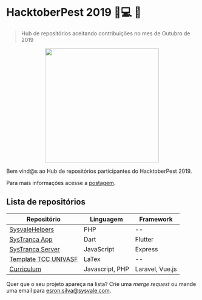 # HacktoberPest 2019 🍻💻 🎉
> Hub de repositórios aceitando contribuições no mes de Outubro de 2019

<p align="center">
  <img height="300" src="img/hacktoberbanner.png">
</p>

Bem vind@s ao Hub de repositórios participantes do HacktoberPest 2019.

Para mais informações acesse a [postagem](https://medium.com/sysvale/hacktoberpest-2019-8761a969c85e).

## Lista de repositórios


| Repositório                                                                        | Linguagem            | Framework          |
|------------------------------------------------------------------------------------|----------------------|--------------------|
| [SysvaleHelpers](https://github.com/Sysvale/helpers)                               | PHP                  |     --             |
| [SysTranca App](https://github.com/esron/systranca_app)                            | Dart                 | Flutter            |
| [SysTranca Server](https://github.com/esron/systranca-server)                      | JavaScript           | Express            |
| [Template TCC UNIVASF](https://github.com/Gabrielr2508/template-tcc-latex-univasf) | LaTex                |     --             |
| [Curriculum](https://github.com/Gabrielr2508/curriculum)                           | Javascript, PHP      | Laravel, Vue.js    |

Quer que o seu projeto apareça na lista? Crie uma _merge request_ ou mande uma email para esron.silva@sysvale.com.
